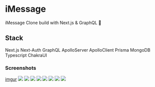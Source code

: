 # iMessage

iMessage Clone build with Next.js & GraphQL 💬

## Stack

Next.js Next-Auth GraphQL ApolloServer ApolloClient Prisma MongoDB Typescript ChakraUI

### Screenshots

[imgur](https://imgur.com/a/99Zo10P)
![](https://imgur.com/ZPLKBHj.png)
![](https://imgur.com/UymErO6.png)
![](https://imgur.com/A5Bwc7c.png)
![](https://imgur.com/y3kr6ng.png)
![](https://imgur.com/5ne9FIk.png)
![](https://imgur.com/elWtNTh.png)
![](https://imgur.com/OzgGRl7.png)
![](https://imgur.com/XWxKgxL.png)
